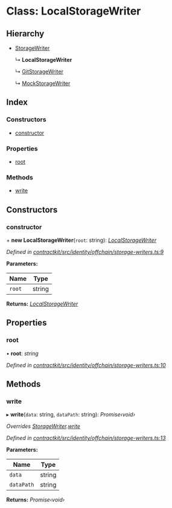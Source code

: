 # Class: LocalStorageWriter

## Hierarchy

* [StorageWriter](_contractkit_src_identity_offchain_storage_writers_.storagewriter.md)

  ↳ **LocalStorageWriter**

  ↳ [GitStorageWriter](_contractkit_src_identity_offchain_storage_writers_.gitstoragewriter.md)

  ↳ [MockStorageWriter](_contractkit_src_identity_offchain_storage_writers_.mockstoragewriter.md)

## Index

### Constructors

* [constructor](_contractkit_src_identity_offchain_storage_writers_.localstoragewriter.md#constructor)

### Properties

* [root](_contractkit_src_identity_offchain_storage_writers_.localstoragewriter.md#root)

### Methods

* [write](_contractkit_src_identity_offchain_storage_writers_.localstoragewriter.md#write)

## Constructors

###  constructor

\+ **new LocalStorageWriter**(`root`: string): *[LocalStorageWriter](_contractkit_src_identity_offchain_storage_writers_.localstoragewriter.md)*

*Defined in [contractkit/src/identity/offchain/storage-writers.ts:9](https://github.com/celo-org/celo-monorepo/blob/master/packages/contractkit/src/identity/offchain/storage-writers.ts#L9)*

**Parameters:**

Name | Type |
------ | ------ |
`root` | string |

**Returns:** *[LocalStorageWriter](_contractkit_src_identity_offchain_storage_writers_.localstoragewriter.md)*

## Properties

###  root

• **root**: *string*

*Defined in [contractkit/src/identity/offchain/storage-writers.ts:10](https://github.com/celo-org/celo-monorepo/blob/master/packages/contractkit/src/identity/offchain/storage-writers.ts#L10)*

## Methods

###  write

▸ **write**(`data`: string, `dataPath`: string): *Promise‹void›*

*Overrides [StorageWriter](_contractkit_src_identity_offchain_storage_writers_.storagewriter.md).[write](_contractkit_src_identity_offchain_storage_writers_.storagewriter.md#abstract-write)*

*Defined in [contractkit/src/identity/offchain/storage-writers.ts:13](https://github.com/celo-org/celo-monorepo/blob/master/packages/contractkit/src/identity/offchain/storage-writers.ts#L13)*

**Parameters:**

Name | Type |
------ | ------ |
`data` | string |
`dataPath` | string |

**Returns:** *Promise‹void›*
